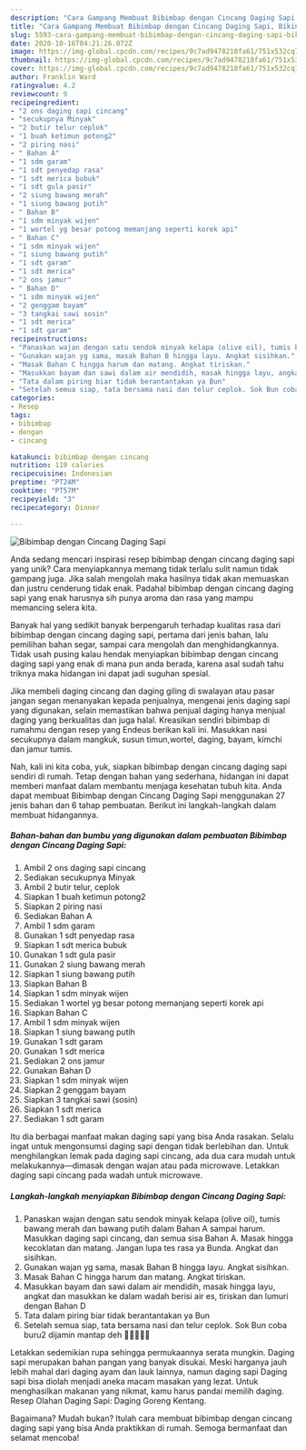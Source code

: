 ```yaml
---
description: "Cara Gampang Membuat Bibimbap dengan Cincang Daging Sapi, Bikin Ngiler"
title: "Cara Gampang Membuat Bibimbap dengan Cincang Daging Sapi, Bikin Ngiler"
slug: 5593-cara-gampang-membuat-bibimbap-dengan-cincang-daging-sapi-bikin-ngiler
date: 2020-10-16T04:21:26.072Z
image: https://img-global.cpcdn.com/recipes/9c7ad9478218fa61/751x532cq70/bibimbap-dengan-cincang-daging-sapi-foto-resep-utama.jpg
thumbnail: https://img-global.cpcdn.com/recipes/9c7ad9478218fa61/751x532cq70/bibimbap-dengan-cincang-daging-sapi-foto-resep-utama.jpg
cover: https://img-global.cpcdn.com/recipes/9c7ad9478218fa61/751x532cq70/bibimbap-dengan-cincang-daging-sapi-foto-resep-utama.jpg
author: Franklin Ward
ratingvalue: 4.2
reviewcount: 9
recipeingredient:
- "2 ons daging sapi cincang"
- "secukupnya Minyak"
- "2 butir telur ceplok"
- "1 buah ketimun potong2"
- "2 piring nasi"
- " Bahan A"
- "1 sdm garam"
- "1 sdt penyedap rasa"
- "1 sdt merica bubuk"
- "1 sdt gula pasir"
- "2 siung bawang merah"
- "1 siung bawang putih"
- " Bahan B"
- "1 sdm minyak wijen"
- "1 wortel yg besar potong memanjang seperti korek api"
- " Bahan C"
- "1 sdm minyak wijen"
- "1 siung bawang putih"
- "1 sdt garam"
- "1 sdt merica"
- "2 ons jamur"
- " Bahan D"
- "1 sdm minyak wijen"
- "2 genggam bayam"
- "3 tangkai sawi sosin"
- "1 sdt merica"
- "1 sdt garam"
recipeinstructions:
- "Panaskan wajan dengan satu sendok minyak kelapa (olive oil), tumis bawang merah dan bawang putih dalam Bahan A sampai harum. Masukkan daging sapi cincang, dan semua sisa Bahan A. Masak hingga kecoklatan dan matang. Jangan lupa tes rasa ya Bunda. Angkat dan sisihkan."
- "Gunakan wajan yg sama, masak Bahan B hingga layu. Angkat sisihkan."
- "Masak Bahan C hingga harum dan matang. Angkat tiriskan."
- "Masukkan bayam dan sawi dalam air mendidih, masak hingga layu, angkat dan masukkan ke dalam wadah berisi air es, tiriskan dan lumuri dengan Bahan D"
- "Tata dalam piring biar tidak berantantakan ya Bun"
- "Setelah semua siap, tata bersama nasi dan telur ceplok. Sok Bun coba buru2 dijamin mantap deh 👍🏻😍😋🤤"
categories:
- Resep
tags:
- bibimbap
- dengan
- cincang

katakunci: bibimbap dengan cincang 
nutrition: 119 calories
recipecuisine: Indonesian
preptime: "PT24M"
cooktime: "PT57M"
recipeyield: "3"
recipecategory: Dinner

---
```



![Bibimbap dengan Cincang Daging Sapi](https://img-global.cpcdn.com/recipes/9c7ad9478218fa61/751x532cq70/bibimbap-dengan-cincang-daging-sapi-foto-resep-utama.jpg)

Anda sedang mencari inspirasi resep bibimbap dengan cincang daging sapi yang unik? Cara menyiapkannya memang tidak terlalu sulit namun tidak gampang juga. Jika salah mengolah maka hasilnya tidak akan memuaskan dan justru cenderung tidak enak. Padahal bibimbap dengan cincang daging sapi yang enak harusnya sih punya aroma dan rasa yang mampu memancing selera kita.

Banyak hal yang sedikit banyak berpengaruh terhadap kualitas rasa dari bibimbap dengan cincang daging sapi, pertama dari jenis bahan, lalu pemilihan bahan segar, sampai cara mengolah dan menghidangkannya. Tidak usah pusing kalau hendak menyiapkan bibimbap dengan cincang daging sapi yang enak di mana pun anda berada, karena asal sudah tahu triknya maka hidangan ini dapat jadi suguhan spesial.

Jika membeli daging cincang dan daging giling di swalayan atau pasar jangan segan menanyakan kepada penjualnya, mengenai jenis daging sapi yang digunakan, selain memastikan bahwa penjual daging hanya menjual daging yang berkualitas dan juga halal. Kreasikan sendiri bibimbap di rumahmu dengan resep yang Endeus berikan kali ini. Masukkan nasi secukupnya dalam mangkuk, susun timun,wortel, daging, bayam, kimchi dan jamur tumis.


Nah, kali ini kita coba, yuk, siapkan bibimbap dengan cincang daging sapi sendiri di rumah. Tetap dengan bahan yang sederhana, hidangan ini dapat memberi manfaat dalam membantu menjaga kesehatan tubuh kita. Anda dapat membuat Bibimbap dengan Cincang Daging Sapi menggunakan 27 jenis bahan dan 6 tahap pembuatan. Berikut ini langkah-langkah dalam membuat hidangannya.

<!--inarticleads1-->

##### Bahan-bahan dan bumbu yang digunakan dalam pembuatan Bibimbap dengan Cincang Daging Sapi:

1. Ambil 2 ons daging sapi cincang
1. Sediakan secukupnya Minyak
1. Ambil 2 butir telur, ceplok
1. Siapkan 1 buah ketimun potong2
1. Siapkan 2 piring nasi
1. Sediakan  Bahan A
1. Ambil 1 sdm garam
1. Gunakan 1 sdt penyedap rasa
1. Siapkan 1 sdt merica bubuk
1. Gunakan 1 sdt gula pasir
1. Gunakan 2 siung bawang merah
1. Siapkan 1 siung bawang putih
1. Siapkan  Bahan B
1. Siapkan 1 sdm minyak wijen
1. Sediakan 1 wortel yg besar potong memanjang seperti korek api
1. Siapkan  Bahan C
1. Ambil 1 sdm minyak wijen
1. Siapkan 1 siung bawang putih
1. Gunakan 1 sdt garam
1. Gunakan 1 sdt merica
1. Sediakan 2 ons jamur
1. Gunakan  Bahan D
1. Siapkan 1 sdm minyak wijen
1. Siapkan 2 genggam bayam
1. Siapkan 3 tangkai sawi (sosin)
1. Siapkan 1 sdt merica
1. Sediakan 1 sdt garam


Itu dia berbagai manfaat makan daging sapi yang bisa Anda rasakan. Selalu ingat untuk mengonsumsi daging sapi dengan tidak berlebihan dan. Untuk menghilangkan lemak pada daging sapi cincang, ada dua cara mudah untuk melakukannya—dimasak dengan wajan atau pada microwave. Letakkan daging sapi cincang pada wadah untuk microwave. 

<!--inarticleads2-->

##### Langkah-langkah menyiapkan Bibimbap dengan Cincang Daging Sapi:

1. Panaskan wajan dengan satu sendok minyak kelapa (olive oil), tumis bawang merah dan bawang putih dalam Bahan A sampai harum. Masukkan daging sapi cincang, dan semua sisa Bahan A. Masak hingga kecoklatan dan matang. Jangan lupa tes rasa ya Bunda. Angkat dan sisihkan.
1. Gunakan wajan yg sama, masak Bahan B hingga layu. Angkat sisihkan.
1. Masak Bahan C hingga harum dan matang. Angkat tiriskan.
1. Masukkan bayam dan sawi dalam air mendidih, masak hingga layu, angkat dan masukkan ke dalam wadah berisi air es, tiriskan dan lumuri dengan Bahan D
1. Tata dalam piring biar tidak berantantakan ya Bun
1. Setelah semua siap, tata bersama nasi dan telur ceplok. Sok Bun coba buru2 dijamin mantap deh 👍🏻😍😋🤤


Letakkan sedemikian rupa sehingga permukaannya serata mungkin. Daging sapi merupakan bahan pangan yang banyak disukai. Meski harganya jauh lebih mahal dari daging ayam dan lauk lainnya, namun daging sapi Daging sapi bisa diolah menjadi aneka macam masakan yang lezat. Untuk menghasilkan makanan yang nikmat, kamu harus pandai memilih daging. Resep Olahan Daging Sapi: Daging Goreng Kentang. 

Bagaimana? Mudah bukan? Itulah cara membuat bibimbap dengan cincang daging sapi yang bisa Anda praktikkan di rumah. Semoga bermanfaat dan selamat mencoba!
